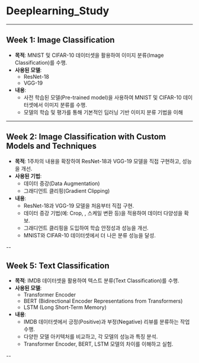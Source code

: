 
# **Deeplearning_Study**


---

## **Week 1: Image Classification**

- **목적**: MNIST 및 CIFAR-10 데이터셋을 활용하여 이미지 분류(Image Classification)를 수행.
- **사용된 모델**:
  - ResNet-18
  - VGG-19
- **내용**:
  - 사전 학습된 모델(Pre-trained model)을 사용하여 MNIST 및 CIFAR-10 데이터셋에서 이미지 분류를 수행.
  - 모델의 학습 및 평가를 통해 기본적인 딥러닝 기반 이미지 분류 기법을 이해

---

## **Week 2: Image Classification with Custom Models and Techniques**

- **목적**: 1주차의 내용을 확장하여 ResNet-18과 VGG-19 모델을 직접 구현하고, 성능을 개선.
- **사용된 기법**:
  - 데이터 증강(Data Augmentation)
  - 그래디언트 클리핑(Gradient Clipping)
- **내용**:
  - ResNet-18과 VGG-19 모델을 처음부터 직접 구현.
  - 데이터 증강 기법(예: Crop, , 스케일 변환 등)을 적용하여 데이터 다양성을 확보.
  - 그래디언트 클리핑을 도입하여 학습 안정성과 성능을 개선.
  - MNIST와 CIFAR-10 데이터셋에서 더 나은 분류 성능을 달성.

--

## **Week 5: Text Classification**

- **목적**: IMDB 데이터셋을 활용하여 텍스트 분류(Text Classification)를 수행.
- **사용된 모델**:
  - Transformer Encoder
  - BERT (Bidirectional Encoder Representations from Transformers)
  - LSTM (Long Short-Term Memory)
- **내용**:
  - IMDB 데이터셋에서 긍정(Positive)과 부정(Negative) 리뷰를 분류하는 작업 수행.
  - 다양한 모델 아키텍처를 비교하고, 각 모델의 성능과 특징 분석.
  - Transformer Encoder, BERT, LSTM 모델의 차이를 이해하고 실험.

--


